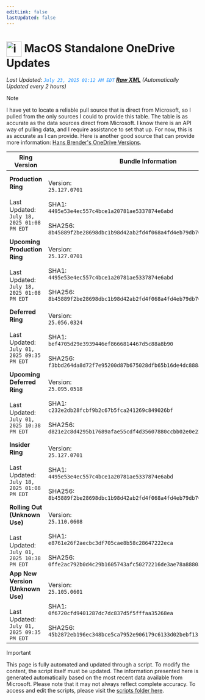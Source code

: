 ```yaml
---
editLink: false
lastUpdated: false
---
```

# <img src="/images/OneDrive_512x512x32.png" alt="image" width="40" style="vertical-align: middle; display: inline-block;" /> MacOS Standalone OneDrive Updates

<span class="extra-small">_Last Updated: <code style="color : dodgerblue">July 23, 2025 01:12 AM EDT</code> [**_Raw XML_**](https://github.com/cocopuff2u/MOFA/blob/main/latest_raw_files/macos_standalone_onedrive_all.xml)
 (Automatically Updated every 2 hours)_</span>

> [!NOTE]
> I have yet to locate a reliable pull source that is direct from Microsoft, so I pulled from the only sources I could to provide this table. The table is as accurate as the data sources direct from Microsoft. I know there is an API way of pulling data, and I require assistance to set that up. For now, this is as accurate as I can provide. Here is another good source that can provide more information: [Hans Brender's OneDrive Versions](https://hansbrender.com/all-onedrive-versions-mac/).

| Ring Version | Bundle Information  | Download |
|------|---------------------|--------------|
| **Production Ring** <br><br>Last Updated: <br> `July 18, 2025 01:08 PM EDT` | <br>Version: <br> `25.127.0701` <br><br> SHA1: <br>`4495e53e4ec557c4bce1a20781ae5337874e6abd`<br><br> SHA256:<br>`8b45889f2be28698dbc1b98d42ab2fd4f068a4fd4eb79db70f20e1041880ca8e` | [<img src='/images/OneDrive_512x512x32.png' alt='Download' width='60' style='vertical-align: middle;' />](https://oneclient.sfx.ms/Mac/Installers/25.127.0701.0006/universal/OneDrive.pkg) |
| **Upcoming Production Ring** <br><br>Last Updated: <br> `July 18, 2025 01:08 PM EDT` | <br>Version: <br> `25.127.0701` <br><br> SHA1: <br>`4495e53e4ec557c4bce1a20781ae5337874e6abd`<br><br> SHA256:<br>`8b45889f2be28698dbc1b98d42ab2fd4f068a4fd4eb79db70f20e1041880ca8e` | [<img src='/images/OneDrive_512x512x32.png' alt='Download' width='60' style='vertical-align: middle;' />](https://oneclient.sfx.ms/Mac/Installers/25.127.0701.0006/universal/OneDrive.pkg) |
| **Deferred Ring** <br><br>Last Updated: <br> `July 01, 2025 09:35 PM EDT` | <br>Version: <br> `25.056.0324` <br><br> SHA1: <br>`bef4705d29e3939446ef8666814467d5c88a8b90`<br><br> SHA256:<br>`f3bbd264da8d72f7e95200d87b675028dfb65b16de4dc888a421cb0a156eaa76` | [<img src='/images/OneDrive_512x512x32.png' alt='Download' width='60' style='vertical-align: middle;' />](https://go.microsoft.com/fwlink/?linkid=861009) |
| **Upcoming Deferred  Ring** <br><br>Last Updated: <br> `July 01, 2025 10:38 PM EDT` | <br>Version: <br> `25.095.0518` <br><br> SHA1: <br>`c232e2db28fcbf9b2c67b5fca241269c849026bf`<br><br> SHA256:<br>`d821e2c8d4295b17689afae55cdf4d35607880ccbb02e0e2383b4d6dcdb16541` | [<img src='/images/OneDrive_512x512x32.png' alt='Download' width='60' style='vertical-align: middle;' />](https://go.microsoft.com/fwlink/?linkid=861010) |
| **Insider Ring** <br><br>Last Updated: <br> `July 18, 2025 01:08 PM EDT` | <br>Version: <br> `25.127.0701` <br><br> SHA1: <br>`4495e53e4ec557c4bce1a20781ae5337874e6abd`<br><br> SHA256:<br>`8b45889f2be28698dbc1b98d42ab2fd4f068a4fd4eb79db70f20e1041880ca8e` | [<img src='/images/OneDrive_512x512x32.png' alt='Download' width='60' style='vertical-align: middle;' />](https://oneclient.sfx.ms/Mac/Installers/25.127.0701.0006/universal/OneDrive.pkg) |
| **Rolling Out (Unknown Use)** <br><br>Last Updated: <br> `July 01, 2025 10:38 PM EDT` | <br>Version: <br> `25.110.0608` <br><br> SHA1: <br>`e8761e26f2aecbc3df705cae8b58c28647222eca`<br><br> SHA256:<br>`0ffe2ac792b0d4c29b1605743afc50272216de3ae78a8880386d2e925a4c7d42` | [<img src='/images/OneDrive_512x512x32.png' alt='Download' width='60' style='vertical-align: middle;' />](https://go.microsoft.com/fwlink/?linkid=861011) |
| **App New Version (Unknown Use)** <br><br>Last Updated: <br> `July 01, 2025 09:35 PM EDT` | <br>Version: <br> `25.105.0601` <br><br> SHA1: <br>`0f6720cfd9401287dc7dc837d5f5fffaa35268ea`<br><br> SHA256:<br>`45b2872eb196ec348bce5ca7952e906179c6133d02bebf13c0b582c408644142` | [<img src='/images/OneDrive_512x512x32.png' alt='Download' width='60' style='vertical-align: middle;' />](https://go.microsoft.com/fwlink/?linkid=823060) |

> [!IMPORTANT]
> This page is fully automated and updated through a script. To modify the content, the script itself must be updated. The information presented here is generated automatically based on the most recent data available from Microsoft. Please note that it may not always reflect complete accuracy. To access and edit the scripts, please visit the [scripts folder here](https://github.com/cocopuff2u/MOFA_WEBSITE/tree/main/update_readme_scripts).
